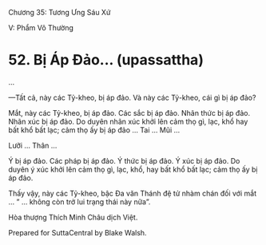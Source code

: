  

Chương 35: Tương Ưng Sáu Xứ

V: Phẩm Vô Thường

# 52\. Bị Áp Ðảo... (upassattha)

…

—Tất cả, này các Tỷ-kheo, bị áp đảo. Và này các Tỷ-kheo, cái gì bị áp đảo?

Mắt, này các Tỷ-kheo, bị áp đảo. Các sắc bị áp đảo. Nhãn thức bị áp đảo. Nhãn xúc bị áp đảo. Do duyên nhãn xúc khởi lên cảm thọ gì, lạc, khổ hay bất khổ bất lạc; cảm thọ ấy bị áp đảo … Tai … Mũi …

Lưỡi … Thân …

Ý bị áp đảo. Các pháp bị áp đảo. Ý thức bị áp đảo. Ý xúc bị áp đảo. Do duyên ý xúc khởi lên cảm thọ gì, lạc, khổ, hay bất khổ bất lạc; cảm thọ ấy bị áp đảo.

Thấy vậy, này các Tỷ-kheo, bậc Ða văn Thánh đệ tử nhàm chán đối với mắt … ” … không còn trở lui trạng thái này nữa”.

Hòa thượng Thích Minh Châu dịch Việt.

Prepared for SuttaCentral by Blake Walsh.